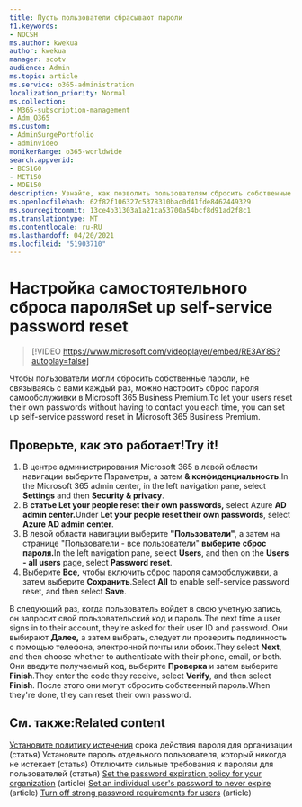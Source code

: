 ```yaml
---
title: Пусть пользователи сбрасывают пароли
f1.keywords:
- NOCSH
ms.author: kwekua
author: kwekua
manager: scotv
audience: Admin
ms.topic: article
ms.service: o365-administration
localization_priority: Normal
ms.collection:
- M365-subscription-management
- Adm_O365
ms.custom:
- AdminSurgePortfolio
- adminvideo
monikerRange: o365-worldwide
search.appverid:
- BCS160
- MET150
- MOE150
description: Узнайте, как позволить пользователям сбросить собственные пароли в Microsoft 365 Business Premium.
ms.openlocfilehash: 62f82f106327c5378310bac0d41fde8462449329
ms.sourcegitcommit: 13ce4b31303a1a21ca53700a54bcf8d91ad2f8c1
ms.translationtype: MT
ms.contentlocale: ru-RU
ms.lasthandoff: 04/20/2021
ms.locfileid: "51903710"
---
```

# <a name="set-up-self-service-password-reset"></a><span data-ttu-id="b7102-103">Настройка самостоятельного сброса пароля</span><span class="sxs-lookup"><span data-stu-id="b7102-103">Set up self-service password reset</span></span>

> [!VIDEO https://www.microsoft.com/videoplayer/embed/RE3AY8S?autoplay=false]

<span data-ttu-id="b7102-104">Чтобы пользователи могли сбросить собственные пароли, не связываясь с вами каждый раз, можно настроить сброс пароля самообслуживки в Microsoft 365 Business Premium.</span><span class="sxs-lookup"><span data-stu-id="b7102-104">To let your users reset their own passwords without having to contact you each time, you can set up self-service password reset in Microsoft 365 Business Premium.</span></span>

## <a name="try-it"></a><span data-ttu-id="b7102-105">Проверьте, как это работает!</span><span class="sxs-lookup"><span data-stu-id="b7102-105">Try it!</span></span>

1. <span data-ttu-id="b7102-106">В центре администрирования Microsoft 365 в левой  области навигации выберите Параметры, а затем **& конфиденциальность.**</span><span class="sxs-lookup"><span data-stu-id="b7102-106">In the Microsoft 365 admin center, in the left navigation pane, select **Settings** and then **Security & privacy**.</span></span>
1. <span data-ttu-id="b7102-107">В **статье Let your people reset their own passwords,** select Azure **AD admin center.**</span><span class="sxs-lookup"><span data-stu-id="b7102-107">Under **Let your people reset their own passwords**, select **Azure AD admin center**.</span></span>
1. <span data-ttu-id="b7102-108">В левой области навигации выберите **"Пользователи",** а затем на странице "Пользователи - все пользователи" **выберите** **сброс пароля.**</span><span class="sxs-lookup"><span data-stu-id="b7102-108">In the left navigation pane, select **Users**, and then on the **Users - all users** page, select **Password reset**.</span></span>
1. <span data-ttu-id="b7102-109">Выберите **Все,** чтобы включить сброс пароля самообслуживки, а затем выберите **Сохранить**.</span><span class="sxs-lookup"><span data-stu-id="b7102-109">Select **All** to enable self-service password reset, and then select **Save**.</span></span>

<span data-ttu-id="b7102-110">В следующий раз, когда пользователь войдет в свою учетную запись, он запросит свой пользовательский код и пароль.</span><span class="sxs-lookup"><span data-stu-id="b7102-110">The next time a user signs in to their account, they're asked for their user ID and password.</span></span> <span data-ttu-id="b7102-111">Они выбирают **Далее,** а затем выбрать, следует ли проверить подлинность с помощью телефона, электронной почты или обоих.</span><span class="sxs-lookup"><span data-stu-id="b7102-111">They select **Next**, and then choose whether to authenticate with their phone, email, or both.</span></span> <span data-ttu-id="b7102-112">Они введите получаемый код, выберите **Проверка** и затем выберите **Finish**.</span><span class="sxs-lookup"><span data-stu-id="b7102-112">They enter the code they receive, select **Verify**, and then select **Finish**.</span></span> <span data-ttu-id="b7102-113">После этого они могут сбросить собственный пароль.</span><span class="sxs-lookup"><span data-stu-id="b7102-113">When they're done, they can reset their own password.</span></span>

## <a name="related-content"></a><span data-ttu-id="b7102-114">См. также:</span><span class="sxs-lookup"><span data-stu-id="b7102-114">Related content</span></span> 

<span data-ttu-id="b7102-115">[Установите политику истечения](https://docs.microsoft.com/microsoft-365/admin/manage/set-password-expiration-policy) срока действия пароля для организации (статья) [](https://docs.microsoft.com/microsoft-365/admin/add-users/set-password-to-never-expire) Установите пароль отдельного пользователя, который никогда не истекает (статья) Отключите сильные требования к паролям для пользователей (статья) [](https://docs.microsoft.com/microsoft-365/admin/add-users/strong-password)</span><span class="sxs-lookup"><span data-stu-id="b7102-115">[Set the password expiration policy for your organization](https://docs.microsoft.com/microsoft-365/admin/manage/set-password-expiration-policy) (article) [Set an individual user's password to never expire](https://docs.microsoft.com/microsoft-365/admin/add-users/set-password-to-never-expire) (article) [Turn off strong password requirements for users](https://docs.microsoft.com/microsoft-365/admin/add-users/strong-password) (article)</span></span>
